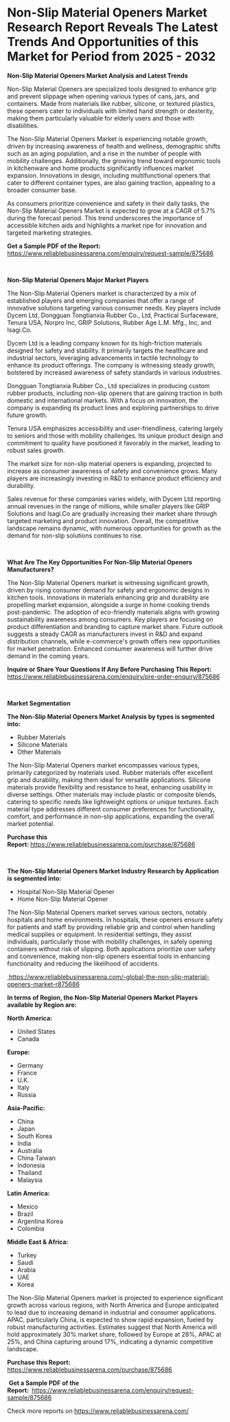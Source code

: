 <p><h1>Non-Slip Material Openers Market Research Report Reveals The Latest Trends And Opportunities of this Market for Period from 2025 - 2032</h1></p><p><strong>Non-Slip Material Openers Market Analysis and Latest Trends</strong></p>
<p><p>Non-Slip Material Openers are specialized tools designed to enhance grip and prevent slippage when opening various types of cans, jars, and containers. Made from materials like rubber, silicone, or textured plastics, these openers cater to individuals with limited hand strength or dexterity, making them particularly valuable for elderly users and those with disabilities.</p><p>The Non-Slip Material Openers Market is experiencing notable growth, driven by increasing awareness of health and wellness, demographic shifts such as an aging population, and a rise in the number of people with mobility challenges. Additionally, the growing trend toward ergonomic tools in kitchenware and home products significantly influences market expansion. Innovations in design, including multifunctional openers that cater to different container types, are also gaining traction, appealing to a broader consumer base.</p><p>As consumers prioritize convenience and safety in their daily tasks, the Non-Slip Material Openers Market is expected to grow at a CAGR of 5.7% during the forecast period. This trend underscores the importance of accessible kitchen aids and highlights a market ripe for innovation and targeted marketing strategies.</p></p>
<p><strong>Get a Sample PDF of the Report:&nbsp;</strong> <a href="https://www.reliablebusinessarena.com/enquiry/request-sample/875686?utm_campaign=2146&utm_medium=2&utm_source=Github&utm_content=ia&utm_term=21032025&utm_id=non-slip-material-openers">https://www.reliablebusinessarena.com/enquiry/request-sample/875686</a></p>
<p>&nbsp;</p>
<p><strong>Non-Slip Material Openers Major Market Players</strong></p>
<p><p>The Non-Slip Material Openers market is characterized by a mix of established players and emerging companies that offer a range of innovative solutions targeting various consumer needs. Key players include Dycem Ltd, Dongguan Tongtianxia Rubber Co., Ltd, Practical Surfaceware, Tenura USA, Norpro Inc, GRIP Solutions, Rubber Age L.M. Mfg., Inc, and Isagi.Co.</p><p>Dycem Ltd is a leading company known for its high-friction materials designed for safety and stability. It primarily targets the healthcare and industrial sectors, leveraging advancements in tactile technology to enhance its product offerings. The company is witnessing steady growth, bolstered by increased awareness of safety standards in various industries.</p><p>Dongguan Tongtianxia Rubber Co., Ltd specializes in producing custom rubber products, including non-slip openers that are gaining traction in both domestic and international markets. With a focus on innovation, the company is expanding its product lines and exploring partnerships to drive future growth.</p><p>Tenura USA emphasizes accessibility and user-friendliness, catering largely to seniors and those with mobility challenges. Its unique product design and commitment to quality have positioned it favorably in the market, leading to robust sales growth.</p><p>The market size for non-slip material openers is expanding, projected to increase as consumer awareness of safety and convenience grows. Many players are increasingly investing in R&D to enhance product efficiency and durability. </p><p>Sales revenue for these companies varies widely, with Dycem Ltd reporting annual revenues in the range of millions, while smaller players like GRIP Solutions and Isagi.Co are gradually increasing their market share through targeted marketing and product innovation. Overall, the competitive landscape remains dynamic, with numerous opportunities for growth as the demand for non-slip solutions continues to rise.</p></p>
<p>&nbsp;</p>
<p><strong>What Are The Key Opportunities For Non-Slip Material Openers Manufacturers?</strong></p>
<p><p>The Non-Slip Material Openers market is witnessing significant growth, driven by rising consumer demand for safety and ergonomic designs in kitchen tools. Innovations in materials enhancing grip and durability are propelling market expansion, alongside a surge in home cooking trends post-pandemic. The adoption of eco-friendly materials aligns with growing sustainability awareness among consumers. Key players are focusing on product differentiation and branding to capture market share. Future outlook suggests a steady CAGR as manufacturers invest in R&D and expand distribution channels, while e-commerce's growth offers new opportunities for market penetration. Enhanced consumer awareness will further drive demand in the coming years.</p></p>
<p><strong>Inquire or Share Your Questions If Any Before Purchasing This Report:</strong> <a href="https://www.reliablebusinessarena.com/enquiry/pre-order-enquiry/875686?utm_campaign=2146&utm_medium=2&utm_source=Github&utm_content=ia&utm_term=21032025&utm_id=non-slip-material-openers">https://www.reliablebusinessarena.com/enquiry/pre-order-enquiry/875686</a></p>
<p>&nbsp;</p>
<p><strong>Market Segmentation</strong></p>
<p><strong>The Non-Slip Material Openers Market Analysis by types is segmented into:</strong></p>
<p><ul><li>Rubber Materials</li><li>Silicone Materials</li><li>Other Materials</li></ul></p>
<p><p>The Non-Slip Material Openers market encompasses various types, primarily categorized by materials used. Rubber materials offer excellent grip and durability, making them ideal for versatile applications. Silicone materials provide flexibility and resistance to heat, enhancing usability in diverse settings. Other materials may include plastic or composite blends, catering to specific needs like lightweight options or unique textures. Each material type addresses different consumer preferences for functionality, comfort, and performance in non-slip applications, expanding the overall market potential.</p></p>
<p><strong>Purchase this Report:&nbsp;</strong><a href="https://www.reliablebusinessarena.com/purchase/875686?utm_campaign=2146&utm_medium=2&utm_source=Github&utm_content=ia&utm_term=21032025&utm_id=non-slip-material-openers">https://www.reliablebusinessarena.com/purchase/875686</a></p>
<p>&nbsp;</p>
<p><strong>The Non-Slip Material Openers Market Industry Research by Application is segmented into:</strong></p>
<p><ul><li>Hospital Non-Slip Material Opener</li><li>Home Non-Slip Material Opener</li></ul></p>
<p><p>The Non-Slip Material Openers market serves various sectors, notably hospitals and home environments. In hospitals, these openers ensure safety for patients and staff by providing reliable grip and control when handling medical supplies or equipment. In residential settings, they assist individuals, particularly those with mobility challenges, in safely opening containers without risk of slipping. Both applications prioritize user safety and convenience, making non-slip openers essential tools in enhancing functionality and reducing the likelihood of accidents.</p></p>
<p><a href="https://www.reliablebusinessarena.com/-global-the-non-slip-material-openers-market-r875686?utm_campaign=2146&utm_medium=2&utm_source=Github&utm_content=ia&utm_term=21032025&utm_id=non-slip-material-openers">&nbsp;https://www.reliablebusinessarena.com/-global-the-non-slip-material-openers-market-r875686</a></p>
<p><strong>In terms of Region, the Non-Slip Material Openers Market Players available by Region are:</strong></p>
<p>
    <p> <strong> North America: </strong>
        <ul>
            <li>United States</li>
            <li>Canada</li>
        </ul>
        </p> 
    <p> <strong> Europe: </strong>
        <ul>
            <li>Germany</li>
            <li>France</li>
            <li>U.K.</li>
            <li>Italy</li>
            <li>Russia</li>
        </ul>
        </p> 
    <p> <strong> Asia-Pacific: </strong>
        <ul>
            <li>China</li>
            <li>Japan</li>
            <li>South Korea</li>
            <li>India</li>
            <li>Australia</li>
            <li>China Taiwan</li>
            <li>Indonesia</li>
            <li>Thailand</li>
            <li>Malaysia</li>
        </ul>
        </p> 
    <p> <strong> Latin America: </strong>
        <ul>
            <li>Mexico</li>
            <li>Brazil</li>
            <li>Argentina Korea</li>
            <li>Colombia</li>
        </ul>
        </p> 
    <p> <strong> Middle East & Africa: </strong>
        <ul>
            <li>Turkey</li>
            <li>Saudi</li>
            <li>Arabia</li>
            <li>UAE</li>
            <li>Korea</li>
        </ul>
    </p>
    </p>
<p><p>The Non-Slip Material Openers market is projected to experience significant growth across various regions, with North America and Europe anticipated to lead due to increasing demand in industrial and consumer applications. APAC, particularly China, is expected to show rapid expansion, fueled by robust manufacturing activities. Estimates suggest that North America will hold approximately 30% market share, followed by Europe at 28%, APAC at 25%, and China capturing around 17%, indicating a dynamic competitive landscape.</p></p>
<p><strong>Purchase this Report: </strong><a href="https://www.reliablebusinessarena.com/purchase/875686?utm_campaign=2146&utm_medium=2&utm_source=Github&utm_content=ia&utm_term=21032025&utm_id=non-slip-material-openers">https://www.reliablebusinessarena.com/purchase/875686</a></p>
<p>&nbsp;<strong>Get a Sample PDF of the Report:&nbsp;&nbsp;</strong><a href="https://www.reliablebusinessarena.com/enquiry/request-sample/875686?utm_campaign=2146&utm_medium=2&utm_source=Github&utm_content=ia&utm_term=21032025&utm_id=non-slip-material-openers">https://www.reliablebusinessarena.com/enquiry/request-sample/875686</a></p>
<p><strong></strong></p>
<p>Check more reports on <a href="https://www.reliablebusinessarena.com/?utm_campaign=2146&utm_medium=2&utm_source=Github&utm_content=ia&utm_term=21032025&utm_id=non-slip-material-openers">https://www.reliablebusinessarena.com/</a></p>